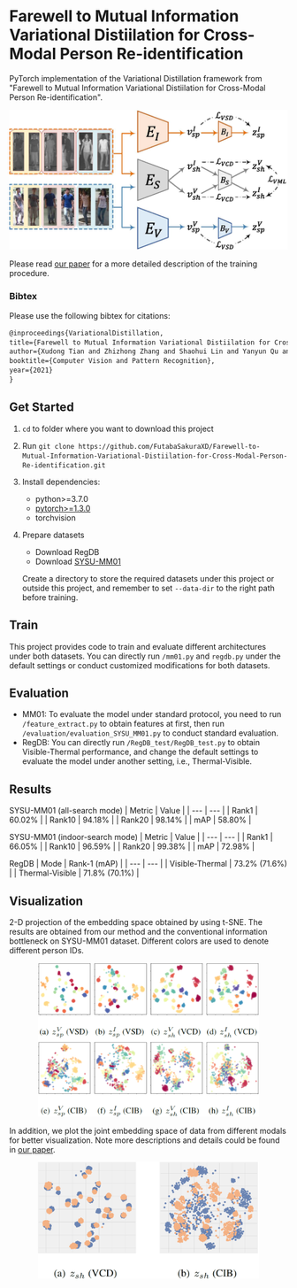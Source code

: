 # Farewell to Mutual Information Variational Distiilation for Cross-Modal Person Re-identification

PyTorch implementation of the Variational Distillation framework from "Farewell to Mutual Information Variational Distiilation for Cross-Modal Person Re-identification".

<div align=center>
<img src='images/framework.jpg' width='800'>
</div>

Please read [our paper](https://arxiv.org/abs/2104.02862) for a more detailed description of the training procedure.

### Bibtex
Please use the following bibtex for citations:
```latex
@inproceedings{VariationalDistillation,
title={Farewell to Mutual Information Variational Distiilation for Cross-Modal Person Re-identification},
author={Xudong Tian and Zhizhong Zhang and Shaohui Lin and Yanyun Qu and Yuan Xie and Lizhuang Ma},
booktitle={Computer Vision and Pattern Recognition},
year={2021}
}
```

## Get Started
1. `cd` to folder where you want to download this project

2. Run `git clone https://github.com/FutabaSakuraXD/Farewell-to-Mutual-Information-Variational-Distiilation-for-Cross-Modal-Person-Re-identification.git`

3. Install dependencies:
    - python>=3.7.0
    - [pytorch>=1.3.0](https://pytorch.org/)
    - torchvision

4. Prepare datasets    
    - Download RegDB
    - Download [SYSU-MM01](https://github.com/wuancong/SYSU-MM01)

    Create a directory to store the required datasets under this project or outside this project, and remember to set `--data-dir` to the right path before training.

## Train
This project provides code to train and evaluate different architectures under both datasets. You can directly run `/mm01.py` and `regdb.py` under the default settings or conduct customized modifications for both datasets.

## Evaluation
   - MM01: To evaluate the model under standard protocol, you need to run `/feature_extract.py` to obtain features at first, then run `/evaluation/evaluation_SYSU_MM01.py` to conduct standard evaluation.
   - RegDB: You can directly run `/RegDB_test/RegDB_test.py` to obtain Visible-Thermal performance, and change the default settings to evaluate the model under another setting, i.e., Thermal-Visible.

## Results
SYSU-MM01 (all-search mode)
| Metric    | Value  |
| --- | --- |
| Rank1 | 60.02\% |
| Rank10 | 94.18\% |
| Rank20 | 98.14\% |
| mAP | 58.80\% |

SYSU-MM01 (indoor-search mode)
| Metric    | Value  |
| --- | --- |
| Rank1 | 66.05\% |
| Rank10 | 96.59\% |
| Rank20 | 99.38\% |
| mAP | 72.98\% |

RegDB
| Mode    | Rank-1 (mAP)  |
| --- | --- |
| Visible-Thermal | 73.2\% (71.6\%) |
| Thermal-Visible | 71.8\% (70.1\%) |

## Visualization
2-D projection of the embedding space obtained by using t-SNE. The results are obtained from our method and the conventional information bottleneck on SYSU-MM01 dataset. Different colors are used to denote different person IDs.

<div align=center>
<img src='images/embedding_spaces.jpg' width='400'>
</div>

In addition, we plot the joint embedding space of data from different modals for better visualization. Note more descriptions and details could be found in [our paper](https://arxiv.org/abs/2104.02862).

<div align=center>
<img src='images/joint_embedding_spaces.jpg' width='400'>
</div>
